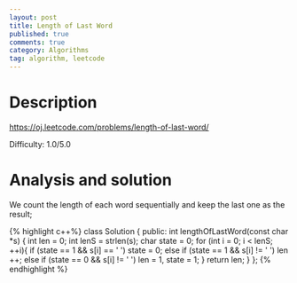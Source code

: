 ```yaml
---
layout: post
title: Length of Last Word 
published: true
comments: true
category: Algorithms
tag: algorithm, leetcode
---
```


# Description

https://oj.leetcode.com/problems/length-of-last-word/

Difficulty: 1.0/5.0

# Analysis and solution

We count the length of each word sequentially and keep the last one as the result;

{% highlight c++%}
class Solution {
public:
    int lengthOfLastWord(const char *s) {
     	int len = 0;
     	int lenS = strlen(s);
     	char state = 0;
     	for (int i = 0; i < lenS; ++i){
    		if (state == 1 && s[i] == ' ')
    		    state = 0;
    	    else if (state == 1 && s[i] != ' ')
    	        len ++;
            else if (state == 0 && s[i] != ' ')
                len = 1, state = 1;
     	}
     	return len;
    }
};
{% endhighlight %}

